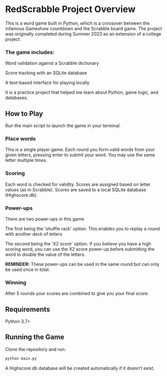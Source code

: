 # RedScrabble Project Overview

This is a word game built in Python, which is a crossover between the infamous Gameshow countdown and the Scrabble board game. The project was originally completed during Summer 2023 as an extension of a college project.

### The game includes:

Word validation against a Scrabble dictionary

Score tracking with an SQLite database

A text-based interface for playing locally

It is a practice project that helped me learn about Python, game logic, and databases.

## How to Play

Run the main script to launch the game in your terminal.

### Place words 

This is a single player game. Each round you form valid words from your given letters, pressing enter to submit your word. You may use the same letter multiple times.

### Scoring

Each word is checked for validity. Scores are assigned based on letter values (as in Scrabble). Scores are saved to a local SQLite database (Highscore.db).

### Power-ups 

There are two power-ups in this game

The first being the 'shuffle rack' option. This enables you to replay a round with another deck of letters

The second being the 'X2 score' option. If you believe you have a high scoring word, you can use the X2 score power-up before submitting the word to double the value of the letters.

**REMINDER:** These power-ups can be used in the same round but can only be used once in total.

### Winning

After 5 rounds your scores are combined to give you your final score.

## Requirements

Python 3.7+

## Running the Game

Clone the repository and run:

```bash
python main.py
```

A Highscore.db database will be created automatically if it doesn’t exist.
